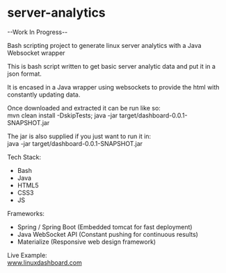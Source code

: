 # server-analytics

--Work In Progress--

Bash scripting project to generate linux server analytics with a Java Websocket wrapper

This is bash script written to get basic server analytic data and put it in a json format.

It is encased in a Java wrapper using websockets to provide the html with constantly updating data.

Once downloaded and extracted it can be run like so:  
mvn clean install -DskipTests; java -jar target/dashboard-0.0.1-SNAPSHOT.jar

The jar is also supplied if you just want to run it in:  
java -jar target/dashboard-0.0.1-SNAPSHOT.jar

Tech Stack:
* Bash
* Java
* HTML5
* CSS3
* JS

Frameworks:
* Spring / Spring Boot (Embedded tomcat for fast deployment)
* Java WebSocket API (Constant pushing for continuous results)
* Materialize (Responsive web design framework)

Live Example:  
www.linuxdashboard.com
